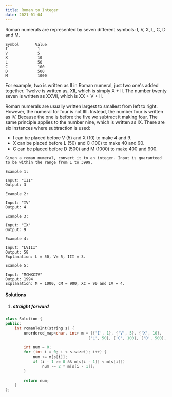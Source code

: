 ```yaml
---
title: Roman to Integer
date: 2021-01-04
---
```

Roman numerals are represented by seven different symbols: I, V, X, L, C, D and M.

```
Symbol       Value
I             1
V             5
X             10
L             50
C             100
D             500
M             1000
```
For example, two is written as II in Roman numeral, just two one's added together. Twelve is written as, XII, which is simply X + II. The number twenty seven is written as XXVII, which is XX + V + II.

Roman numerals are usually written largest to smallest from left to right. However, the numeral for four is not IIII. Instead, the number four is written as IV. Because the one is before the five we subtract it making four. The same principle applies to the number nine, which is written as IX. There are six instances where subtraction is used:

-    I can be placed before V (5) and X (10) to make 4 and 9. 
-    X can be placed before L (50) and C (100) to make 40 and 90. 
-    C can be placed before D (500) and M (1000) to make 400 and 900.

```
Given a roman numeral, convert it to an integer. Input is guaranteed to be within the range from 1 to 3999.

Example 1:

Input: "III"
Output: 3

Example 2:

Input: "IV"
Output: 4

Example 3:

Input: "IX"
Output: 9

Example 4:

Input: "LVIII"
Output: 58
Explanation: L = 50, V= 5, III = 3.

Example 5:

Input: "MCMXCIV"
Output: 1994
Explanation: M = 1000, CM = 900, XC = 90 and IV = 4.
```

#### Solutions

1. ##### straight forward


```cpp
class Solution {
public:
    int romanToInt(string s) {
        unordered_map<char, int> m = {{'I', 1}, {'V', 5}, {'X', 10}, 
                                    {'L', 50}, {'C', 100}, {'D', 500}, {'M', 1000}};
        
        int num = 0;
        for (int i = 0; i < s.size(); i++) {
            num += m[s[i]];
            if (i - 1 >= 0 && m[s[i - 1]] < m[s[i]])
                num -= 2 * m[s[i - 1]];
        }

        return num;
    }
};
```